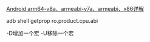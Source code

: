 [Android arm64-v8a、armeabi-v7a、armeabi、x86详解
](https://blog.csdn.net/whbk101/article/details/101775032)


adb shell getprop ro.product.cpu.abi



-D增加一个宏
-U移除一个宏